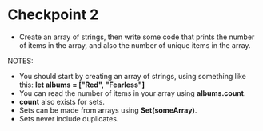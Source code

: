 # Checkpoint 2
- Create an array of strings, then write some code that prints the number of items in the array, and also the number of unique items in the array.

NOTES:
- You should start by creating an array of strings, using something like this:
**let albums = ["Red", "Fearless"]**
- You can read the number of items in your array using **albums.count**.
- **count** also exists for sets.
- Sets can be made from arrays using **Set(someArray)**.
- Sets never include duplicates.